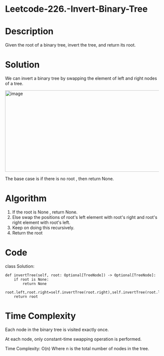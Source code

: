 # Leetcode-226.-Invert-Binary-Tree
# Description
Given the root of a binary tree, invert the tree, and return its root.
# Solution
We can invert a binary tree by swapping the element of left and right nodes of a tree.

<img width="753" height="266" alt="image" src="https://github.com/user-attachments/assets/5d983b8b-c983-446c-a554-bd76755840b7" />

The base case is if there is no root , then return None.

# Algorithm
1. If the root is None , return None.
2. Else swap the positions of root's left element with root's right and root's right element with root's left.
3. Keep on doing this recursively.
4. Return the root
# Code
class Solution:

    def invertTree(self, root: Optional[TreeNode]) -> Optional[TreeNode]:
        if root is None:
            return None
        root.left,root.right=self.invertTree(root.right),self.invertTree(root.left)
        return root
# Time Complexity
Each node in the binary tree is visited exactly once.

At each node, only constant-time swapping operation is performed.

Time Complexity: O(n)
Where n is the total number of nodes in the tree.
